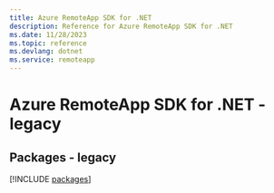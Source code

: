 ```yaml
---
title: Azure RemoteApp SDK for .NET
description: Reference for Azure RemoteApp SDK for .NET
ms.date: 11/28/2023
ms.topic: reference
ms.devlang: dotnet
ms.service: remoteapp
---
```

# Azure RemoteApp SDK for .NET - legacy
## Packages - legacy
[!INCLUDE [packages](remoteapp-index.md)]